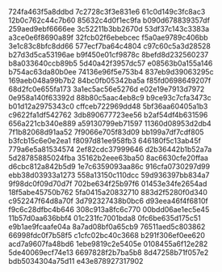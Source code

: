 724fa463f5a8ddbd
7c2728c3f3e831e6
61c0d149c3fc8ac3
12b0c762c44c7b60
85632c4d0f1ec9fa
b090d678839357df
259aed9ebf6666ee
3c52211b3bb2670d
53df37c143c3383a
a3ce0e6f8690a89f
32fcb02f6ebebcec
f5a0ae9789c406bb
3e1c83c8bfc8dd66
577ecf7ba64c4804
c97c60c5a3d28528
b27d3d5ca53196ae
b9f450e01cf9878c
8befd8d232560237
b8a033640ccb89b5
5d40a42f3957dc57
e08563b0a155a146
b754ac63da80b0ee
74136e96f5e753b4
837eb9d39063295c
169aeb048a99b7b2
84bc0fb05342ba5a
f85fd0698649207f
68d2fc0e655fa173
3a1ec5ac56e5276d
e02e19e7913d7972
0e958a140f63392d
88b80c5aac4eb8c9
b9ce93c7cfa3473c
b01d12a2975343c0
cffceb722969dd48
5bf36aa60405a1b3
c9622fa1df542762
3db890677723ee56
b2af54df4b631596
656a221cb340e889
a59130799eb71597
11360d08953d2db4
7f1b82068d91aa52
7f9066e705f83d09
bb199a7df7cdf805
b3fcb15c6e0e2ea1
f8097d81ee958fb3
646180f5c13ab45f
779a6e5a81534574
2ef82cdc37999646
d2b36442b1b52a7a
5d28785885024fba
35162b2eee63ba50
8ac6630cfe20ffaa
d6cbc812a842b5d9
1e7c6359093aa86c
916cfa0730297d99
ebb38d03933a1273
558a13150c110dcc
59d936397bb834a7
9f98dc0f09d70d7f
702be634f25b97f6
01453e34fe2654ad
18f5abe45750b762
5fa0415a20832710
883d2f5280f0d340
c952247f64d8a70f
3d792327438b0bc6
d93eea46f4f6810f
f9c6c28dfbc4b646
308c913a8fc6c770
00bdd06ae1ec5e45
11b57d0aa636bbf4
01c231fc7001bda8
0fc6be635d175c51
e9b1ae9fcaafe04a
8a7ad08bf0a65cb9
76511aed5c803862
66998fdc0f7b58f5
c1cfc02bc40c3668
b291f306ef0ee620
acd7a9607fa48bd6
1ebe9819c2e5405e
0108455a6f12e282
5de40069ecf74e13
6697828f2b7ba5b8
8d47258b71f057e2
bdb5034304a75d11
e43e878927317902

